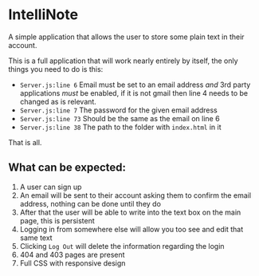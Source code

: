 # IntelliNote

A simple application that allows the user to store some plain text in their account.

This is a full application that will work nearly entirely by itself, the only things you need to do is this:
- `Server.js:line 6` Email must be set to an email address *and* 3rd party applications *must* be enabled, if it is not gmail then line 4 needs to be changed as is relevant.
- `Server.js:line 7` The password for the given email address
- `Server.js:line 73` Should be the same as the email on line 6
- `Server.js:line 38` The path to the folder with `index.html` in it

That is all.


## What can be expected:
1. A user can sign up
2. An email will be sent to their account asking them to confirm the email address, nothing can be done until they do
3. After that the user will be able to write into the text box on the main page, this is persistent
4. Logging in from somewhere else will allow you too see and edit that same text
5. Clicking `Log Out` will delete the information regarding the login
6. 404 and 403 pages are present
7. Full CSS with responsive design
